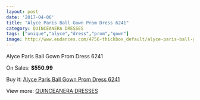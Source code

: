 ```yaml
---
layout: post
date: '2017-04-06'
title: "Alyce Paris Ball Gown Prom Dress 6241"
category: QUINCEANERA DRESSES
tags: ["unique","alyce","dress","prom","gown"]
image: http://www.eudances.com/4756-thickbox_default/alyce-paris-ball-gown-prom-dress-6241.jpg
---
```

Alyce Paris Ball Gown Prom Dress 6241

On Sales: **$550.99**
<a href="https://www.eudances.com/en/quinceanera-dresses/1606-alyce-paris-ball-gown-prom-dress-6241.html"><amp-img layout="responsive" width="600" height="600" src="//www.eudances.com/4756-thickbox_default/alyce-paris-ball-gown-prom-dress-6241.jpg" alt="Alyce Paris Ball Gown Prom Dress 6241 0" /></a>
<a href="https://www.eudances.com/en/quinceanera-dresses/1606-alyce-paris-ball-gown-prom-dress-6241.html"><amp-img layout="responsive" width="600" height="600" src="//www.eudances.com/4757-thickbox_default/alyce-paris-ball-gown-prom-dress-6241.jpg" alt="Alyce Paris Ball Gown Prom Dress 6241 1" /></a>

Buy it: [Alyce Paris Ball Gown Prom Dress 6241](https://www.eudances.com/en/quinceanera-dresses/1606-alyce-paris-ball-gown-prom-dress-6241.html "Alyce Paris Ball Gown Prom Dress 6241")

View more: [QUINCEANERA DRESSES](https://www.eudances.com/en/17-quinceanera-dresses "QUINCEANERA DRESSES")